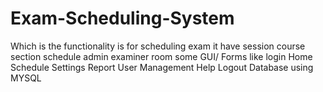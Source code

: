 # Exam-Scheduling-System
Which is the functionality is for scheduling exam  it have session course section schedule admin examiner room some GUI/ Forms like login Home Schedule Settings Report User Management Help Logout Database using MYSQL

